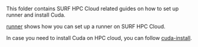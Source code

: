 This folder contains SURF HPC Cloud related guides on how to  set up runner and install Cuda.

[runner](runner) shows how you can set up a runner on SURF HPC Cloud.

In case you need to install Cuda on HPC cloud, you can follow [cuda-install](cuda-install).
